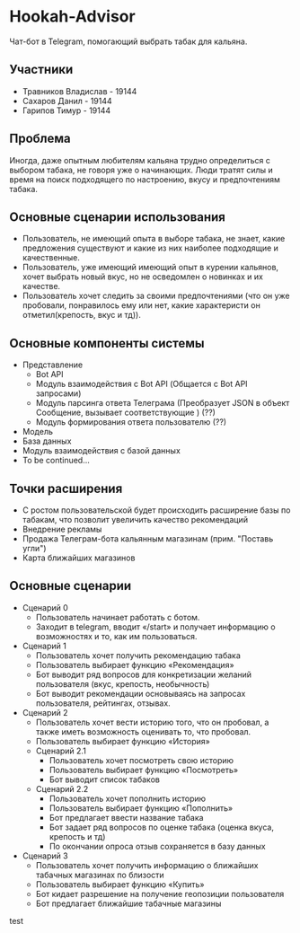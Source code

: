 # Hookah-Advisor
Чат-бот в Telegram, помогающий выбрать табак для кальяна.

Участники
---------
- Травников Владислав - 19144
- Сахаров Данил - 19144
- Гарипов Тимур - 19144

Проблема
------

Иногда, даже опытным любителям кальяна трудно определиться с выбором табака, не говоря уже о начинающих. Люди тратят силы и время на поиск подходящего по настроению, вкусу и предпочтениям табака.  

Основные сценарии использования
-------------------------------
- Пользователь, не имеющий опыта в выборе табака, не знает, какие предложения существуют и какие из них наиболее подходящие и качественные. 
- Пользователь, уже имеющий имеющий опыт в курении кальянов, хочет выбрать новый вкус, но не осведомлен о новинках и их качестве.
- Пользователь хочет следить за своими предпочтениями (что он уже пробовали, понравилось ему или нет, какие характеристи он отметил(крепость, вкус и тд)). 

Основные компоненты системы
---------------------------

- Представление
  - Bot API
  - Модуль взаимодействия с Bot API (Общается с Bot API запросами)
  - Модуль парсинга ответа Телеграма (Преобразует JSON в объект Сообщение, вызывает соответствующие ) (??)
  - Модуль формирования ответа пользователю (??)
- Модель
- База данных
- Модуль взаимодействия с базой данных
- To be continued...


Точки расширения
----------------
- С ростом пользовательской будет происходить расширение базы по табакам, что позволит увеличить качество рекомендаций
- Внедрение рекламы
- Продажа Телеграм-бота кальянным магазинам (прим. "Поставь угли") 
- Карта ближайших магазинов 


Основные сценарии
----------------
- Сценарий 0 
  - Пользователь начинает работать с ботом.
  - Заходит в telegram, вводит «/start» и получает информацию о возможностях и то, как им пользоваться.
- Сценарий 1
  - Пользователь хочет получить рекомендацию табака
  - Пользователь выбирает функцию «Рекомендация»
  - Бот выводит ряд вопросов для конкретизации желаний пользователя (вкус, крепость, необычность)
  - Бот выводит рекомендации основываясь на запросах пользователя, рейтингах, отзывах.
- Сценарий 2
  - Пользователь хочет вести историю того, что он пробовал, а также иметь возможность оценивать то, что пробовал.
  - Пользователь выбирает функцию «История» 
  - Сценарий 2.1
    - Пользователь хочет посмотреть свою историю
    - Пользователь выбирает функцию «Посмотреть»
    - Бот выводит список табаков
  - Сценарий 2.2
    - Пользователь хочет пополнить историю
    - Пользователь выбирает функцию «Пополнить»
    - Бот предлагает ввести название табака
    - Бот задает ряд вопросов по оценке табака (оценка вкуса, крепость и тд)
    - По окончании опроса отзыв сохраняется в базу данных
- Сценарий 3
  - Пользователь хочет получить информацию о ближайших табачных магазинах по близости
  - Пользователь выбирает функцию «Купить» 
  - Бот кидает разрешение на получение геопозиции пользователя
  - Бот предлагает ближайшие табачные магазины



test

